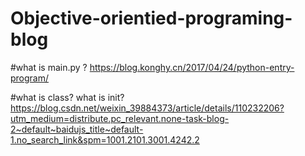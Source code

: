 # Objective-orientied-programing-blog

#what is main.py ?
https://blog.konghy.cn/2017/04/24/python-entry-program/

#what is class? what is init?
https://blog.csdn.net/weixin_39884373/article/details/110232206?utm_medium=distribute.pc_relevant.none-task-blog-2~default~baidujs_title~default-1.no_search_link&spm=1001.2101.3001.4242.2
